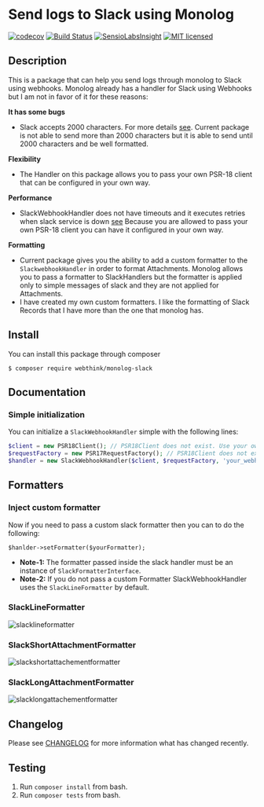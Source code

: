 # Send logs to Slack using Monolog

[![codecov](https://codecov.io/gh/gmponos/monolog-slack/branch/master/graph/badge.svg)](https://codecov.io/gh/gmponos/monolog-slack)
[![Build Status](https://travis-ci.org/gmponos/monolog-slack.svg?branch=master)](https://travis-ci.org/gmponos/monolog-slack)
[![SensioLabsInsight](https://insight.sensiolabs.com/projects/2ba4ce7d-cdce-4424-ae6b-deae0107bace/mini.png)](https://insight.sensiolabs.com/projects/2ba4ce7d-cdce-4424-ae6b-deae0107bace)
[![MIT licensed](https://img.shields.io/badge/license-MIT-blue.svg)](https://github.com/gmponos/monolog-slack/blob/master/LICENSE.md)

## Description

This is a package that can help you send logs through monolog to Slack using webhooks.
Monolog already has a handler for Slack using Webhooks but I am not in favor of it for these reasons:

**It has some bugs**

- Slack accepts 2000 characters. For more details [see](https://github.com/Seldaek/monolog/issues/909). 
Current package is not able to send more than 2000 characters but it is able to send until 2000 characters 
and be well formatted.

**Flexibility**

- The Handler on this package allows you to pass your own PSR-18 client that can be configured in your own way.

**Performance**

- SlackWebhookHandler does not have timeouts and it executes retries when slack service is down [see](https://github.com/Seldaek/monolog/pull/846#issuecomment-373522968)
Because you are allowed to pass your own PSR-18 client you can have it configured in your own way.

**Formatting**

- Current package gives you the ability to add a custom formatter to the `SlackwebhookHandler` in order to format Attachments.
Monolog allows you to  pass a formatter to SlackHandlers but the formatter is applied only to simple messages of slack
and they are not applied for Attachments.
- I have created my own custom formatters. I like the formatting of Slack Records that I have more than the one that monolog has.
 
## Install

You can install this package through composer

```
$ composer require webthink/monolog-slack
```

## Documentation

### Simple initialization
You can initialize a `SlackWebhookHandler` simple with the following lines:

```php
$client = new PSR18Client(); // PSR18Client does not exist. Use your own implementation.
$requestFactory = new PSR17RequestFactory(); // PSR18Client does not exist. Use your own implementation.
$handler = new SlackWebhookHandler($client, $requestFactory, 'your_webhook_url');
```

## Formatters

### Inject custom formatter

Now if you need to pass a custom slack formatter then you can to do the following:

`$hanlder->setFormatter($yourFormatter);`

- **Note-1:** The formatter passed inside the slack handler must be an instance of `SlackFormatterInterface`.
- **Note-2:** If you do not pass a custom Formatter SlackWebhookHandler uses the `SlackLineFormatter` by default.

### SlackLineFormatter

![slacklineformatter](docs/slacklineformatter.PNG)

### SlackShortAttachmentFormatter

![slackshortattachementformatter](docs/slackshortattachementformatter.PNG)

### SlackLongAttachmentFormatter

![slacklongattachementformatter](docs/slacklongattachementformatter.PNG)

## Changelog

Please see [CHANGELOG](CHANGELOG.md) for more information what has changed recently.

## Testing

1. Run `composer install` from bash.
2. Run `composer tests` from bash.
